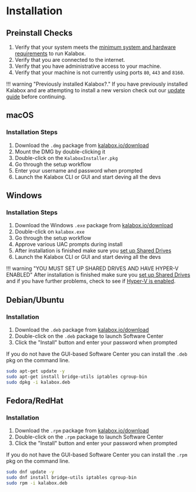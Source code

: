 Installation
============

Preinstall Checks
-----------------

1. Verify that your system meets the [minimum system and hardware requirements](../general/sysreq.md) to run Kalabox.
2. Verify that you are connected to the internet.
3. Verify that you have administrative access to your machine.
4. Verify that your machine is not currently using ports `80`, `443` and `8160`.

!!! warning "Previously installed Kalabox?."
    If you have previously installed Kalabox and are attempting to install a new version check out our [update guide](./updating.md) before continuing.

macOS
-----

### Installation Steps

1. Download the `.dmg` package from [kalabox.io/download](http://kalabox.io/download)
2. Mount the DMG by double-clicking it
3. Double-click on the `KalaboxInstaller.pkg`
4. Go through the setup workflow
5. Enter your username and password when prompted
6. Launch the Kalabox CLI or GUI and start deving all the devs

Windows
-------

### Installation Steps

1. Download the Windows `.exe` package from [kalabox.io/download](http://kalabox.io/download)
2. Double-click on `kalabox.exe`
3. Go through the setup workflow
4. Approve various UAC prompts during install
5. After installation is finished make sure you [set up Shared Drives](https://docs.docker.com/docker-for-windows/#/shared-drives)
6. Launch the Kalabox CLI or GUI and start deving all the devs

!!! warning "YOU MUST SET UP SHARED DRIVES AND HAVE HYPER-V ENABLED"
    After installation is finished make sure you [set up Shared Drives](https://docs.docker.com/docker-for-windows/#/shared-drives) and if you have further problems, check to see if [Hyper-V is enabled](https://msdn.microsoft.com/en-us/virtualization/hyperv_on_windows/quick_start/walkthrough_install).

Debian/Ubuntu
-------------

### Installation

1. Download the `.deb` package from [kalabox.io/download](http://kalabox.io/download)
2. Double-click on the `.deb` package to launch Software Center
3. Click the "Install" button and enter your password when prompted

If you do not have the GUI-based Software Center you can install the `.deb` pkg on the command line.

```bash
sudo apt-get update -y
sudo apt-get install bridge-utils iptables cgroup-bin
sudo dpkg -i kalabox.deb
```

Fedora/RedHat
-------------

### Installation

1. Download the `.rpm` package from [kalabox.io/download](http://kalabox.io/download)
2. Double-click on the `.rpm` package to launch Software Center
3. Click the "Install" button and enter your password when prompted

If you do not have the GUI-based Software Center you can install the `.rpm` pkg on the command line.

```bash
sudo dnf update -y
sudo dnf install bridge-utils iptables cgroup-bin
sudo rpm -i kalabox.deb
```
